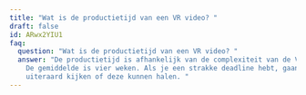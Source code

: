 ```yaml
---
title: "Wat is de productietijd van een VR video? "
draft: false
id: ARwx2YIU1
faq:
  question: "Wat is de productietijd van een VR video? "
  answer: "De productietijd is afhankelijk van de complexiteit van de VR-omgeving.
    De gemiddelde is vier weken. Als je een strakke deadline hebt, gaan we
    uiteraard kijken of deze kunnen halen. "
---
```

